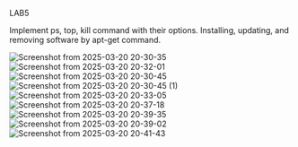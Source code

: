 LAB5

Implement ps, top, kill command with their options. Installing, updating, and removing software by apt-get command.

![Screenshot from 2025-03-20 20-30-35](https://github.com/user-attachments/assets/932248a0-2822-4ee3-b648-2bf127159dd6)
![Screenshot from 2025-03-20 20-32-01](https://github.com/user-attachments/assets/9cb26635-3cf1-4e96-968e-431a61f7fc96)
![Screenshot from 2025-03-20 20-30-45](https://github.com/user-attachments/assets/766f2ee1-e833-4627-89bf-6925b0afc2c2)
![Screenshot from 2025-03-20 20-30-45 (1)](https://github.com/user-attachments/assets/0a6c8299-5ed2-4bd4-b0d1-b0988d871a74)
![Screenshot from 2025-03-20 20-33-05](https://github.com/user-attachments/assets/9693cad5-c222-4208-a2e2-2b9f40541c4c)
![Screenshot from 2025-03-20 20-37-18](https://github.com/user-attachments/assets/241693df-4aae-45ef-bf58-4d73b0d246dc)
![Screenshot from 2025-03-20 20-39-35](https://github.com/user-attachments/assets/d5c42de7-600f-4e42-9d4d-4671d2d4a35b)
![Screenshot from 2025-03-20 20-39-02](https://github.com/user-attachments/assets/b0b65a50-c70c-451d-84ef-297d71f08780)
![Screenshot from 2025-03-20 20-41-43](https://github.com/user-attachments/assets/3fdd0348-a794-4e6e-bee4-2beaa4de2d49)






